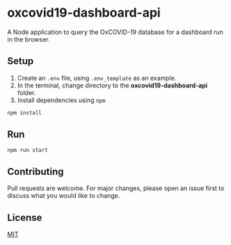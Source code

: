 # oxcovid19-dashboard-api
A Node application to query the OxCOVID-19 database for a dashboard run in the browser.

## Setup

1. Create an `.env` file, using `.env_template` as an example.
2. In the terminal, change directory to the **oxcovid19-dashboard-api** folder.
3. Install dependencies using `npm`
```bash
npm install
```


## Run

```
npm run start
```

## Contributing
Pull requests are welcome. For major changes, please open an issue first to discuss what you would like to change.

## License
[MIT](https://choosealicense.com/licenses/mit/)
